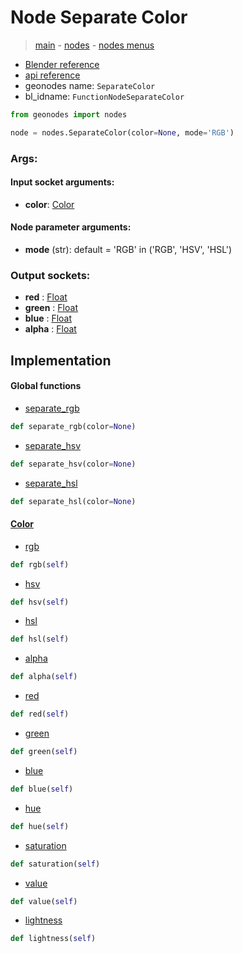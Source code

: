 # Node Separate Color

> [main](../structure.md) - [nodes](nodes.md) - [nodes menus](nodes_menus.md)

- [Blender reference](https://docs.blender.org/manual/en/latest/modeling/geometry_nodes/color/separate_color.html)
- [api reference](https://docs.blender.org/api/current/bpy.types.FunctionNodeSeparateColor.html)
- geonodes name: `SeparateColor`
- bl_idname: `FunctionNodeSeparateColor`

```python
from geonodes import nodes

node = nodes.SeparateColor(color=None, mode='RGB')
```

### Args:

#### Input socket arguments:

- **color**: [Color](Color.md)

#### Node parameter arguments:

- **mode** (str): default = 'RGB' in ('RGB', 'HSV', 'HSL')

### Output sockets:

- **red** : [Float](Float.md)
- **green** : [Float](Float.md)
- **blue** : [Float](Float.md)
- **alpha** : [Float](Float.md)

## Implementation

#### Global functions

 - [separate_rgb](A.md#separate_rgb)
  ```python
  def separate_rgb(color=None)
  ```

 - [separate_hsv](A.md#separate_hsv)
  ```python
  def separate_hsv(color=None)
  ```

 - [separate_hsl](A.md#separate_hsl)
  ```python
  def separate_hsl(color=None)
  ```

#### [Color](Color.md)

 - [rgb](Color.md#rgb-property)
  ```python
  def rgb(self)
  ```

 - [hsv](Color.md#hsv-property)
  ```python
  def hsv(self)
  ```

 - [hsl](Color.md#hsl-property)
  ```python
  def hsl(self)
  ```

 - [alpha](Color.md#alpha-property)
  ```python
  def alpha(self)
  ```

 - [red](Color.md#red-property)
  ```python
  def red(self)
  ```

 - [green](Color.md#green-property)
  ```python
  def green(self)
  ```

 - [blue](Color.md#blue-property)
  ```python
  def blue(self)
  ```

 - [hue](Color.md#hue-property)
  ```python
  def hue(self)
  ```

 - [saturation](Color.md#saturation-property)
  ```python
  def saturation(self)
  ```

 - [value](Color.md#value-property)
  ```python
  def value(self)
  ```

 - [lightness](Color.md#lightness-property)
  ```python
  def lightness(self)
  ```

